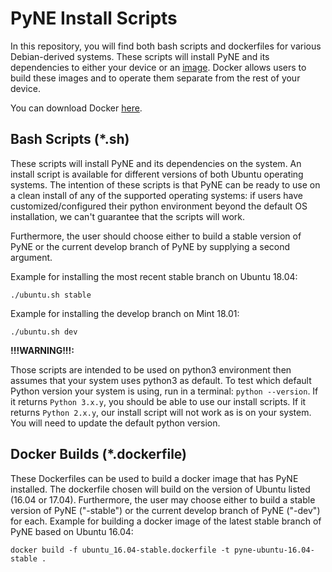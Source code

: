 PyNE Install Scripts
====================

In this repository, you will find both bash scripts and dockerfiles for various 
Debian-derived systems. These scripts will install PyNE and its dependencies to 
either your device or an [image](https://docs.docker.com/get-started/#images-and-containers). 
Docker allows users to build these images and to operate them separate from the rest of
your device.

You can download Docker [here](https://docs.docker.com/get-docker/).

Bash Scripts (*.sh)
-------------------

These scripts will install PyNE and its dependencies on the system.
An install script is available for different versions of both Ubuntu operating systems. 
The intention of these scripts is that PyNE can be ready to use on a clean install of any of
the supported operating systems: if users have customized/configured their python environment 
beyond the default OS installation, we can't guarantee that the scripts will work.

Furthermore, the user should choose either to build a stable version of PyNE or the current
develop branch of PyNE by supplying a second argument. 

Example for installing the most recent stable branch on Ubuntu 18.04:

    ./ubuntu.sh stable
    
Example for installing the develop branch on Mint 18.01:
	
	./ubuntu.sh dev

**!!!WARNING!!!:** 

Those scripts are intended to be used on python3 environment then assumes that 
your system uses python3 as default.
To test which default Python version your system is using, run in a terminal:
`python --version`.
If it returns `Python 3.x.y`, you should be able to use our install scripts.
If it returns `Python 2.x.y`, our install 
script will not work as is on your system. You will need to update the default python 
version.

Docker Builds (*.dockerfile)
----------------------------

These Dockerfiles can be used to build a docker image that has PyNE
installed. The dockerfile chosen will build on the version of Ubuntu
listed (16.04 or 17.04). Furthermore, the user may choose either
to build a stable version of PyNE ("-stable") or the current develop
branch of PyNE ("-dev") for each. Example for building a docker image
of the latest stable branch of PyNE based on Ubuntu 16.04:

    docker build -f ubuntu_16.04-stable.dockerfile -t pyne-ubuntu-16.04-stable .
